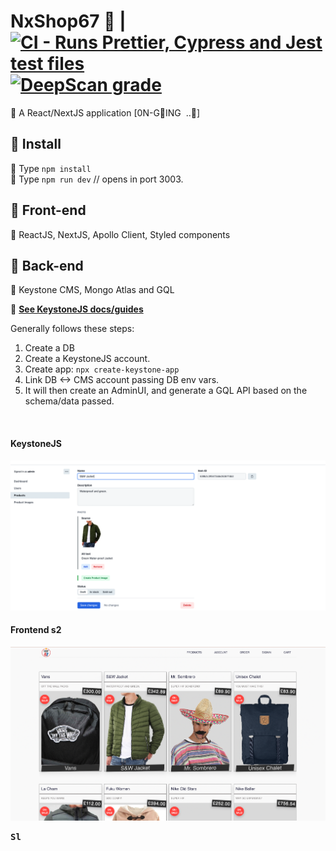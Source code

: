 # NxShop67  :convenience_store:  |  [![CI - Runs Prettier, Cypress and Jest test files](https://github.com/stefan22/nxshop67_fe/actions/workflows/ci.yml/badge.svg)](https://github.com/stefan22/nxshop67_fe/actions/workflows/ci.yml) [![DeepScan grade](https://deepscan.io/api/teams/16862/projects/22444/branches/662143/badge/grade.svg)](https://deepscan.io/dashboard#view=project&tid=16862&pid=22444&bid=662143)

:lollipop: A React/NextJS application [0N-GING&nbsp; ..:snail:]

## :paperclip: Install

:lollipop: Type `npm install`  
:lollipop: Type `npm run dev` // opens in port 3003.

## :paperclip: Front-end

:lollipop: ReactJS, NextJS, Apollo Client, Styled components

## :paperclip: Back-end

:lollipop: Keystone CMS, Mongo Atlas and GQL

:lollipop: **<a href="https://keystonejs.com" target="_blank">See KeystoneJS docs/guides</a>**

Generally follows these steps:

1. Create a DB
2. Create a KeystoneJS account.
3. Create app: `npx create-keystone-app`
4. Link DB <-> CMS account passing DB env vars.
5. It will then create an AdminUI, and generate a GQL API based on
   the schema/data passed.

<br />

#### <kdb>KeystoneJS</kdb>

<img src="public/static/keystone.png" alt="keystone backend">

<br />

#### <kdb>Frontend s2</kdb>

<img src="assets/images/nxshop67.png" alt="shop frontend">

<br />

<kbd>**Sl**</kbd>
